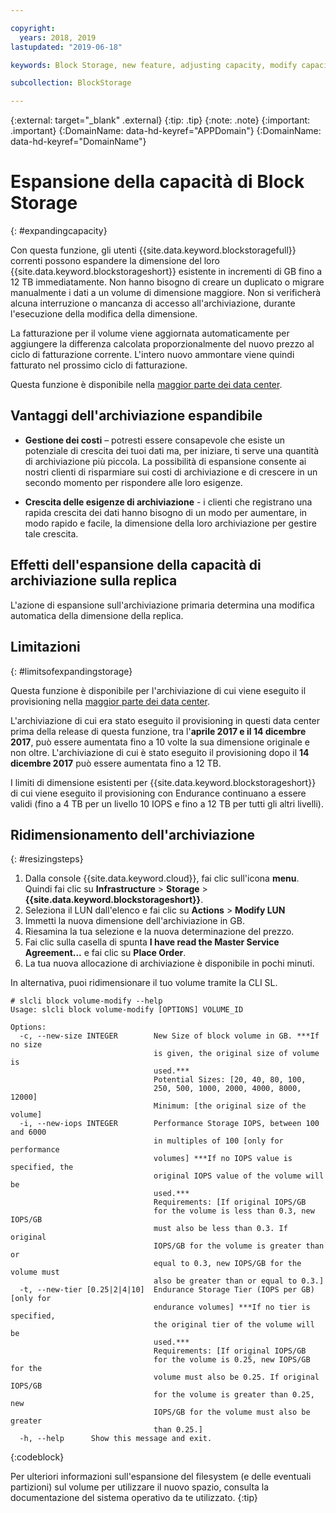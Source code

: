 ```yaml
---

copyright:
  years: 2018, 2019
lastupdated: "2019-06-18"

keywords: Block Storage, new feature, adjusting capacity, modify capacity, increase capacity, Storage Capacity

subcollection: BlockStorage

---
```

{:external: target="_blank" .external}
{:tip: .tip}
{:note: .note}
{:important: .important}
{:DomainName: data-hd-keyref="APPDomain"}
{:DomainName: data-hd-keyref="DomainName"}

# Espansione della capacità di Block Storage
{: #expandingcapacity}

Con questa funzione, gli utenti {{site.data.keyword.blockstoragefull}} correnti possono espandere la dimensione del loro {{site.data.keyword.blockstorageshort}} esistente in incrementi di GB fino a 12 TB immediatamente. Non hanno bisogno di creare un duplicato o migrare manualmente i dati a un volume di dimensione maggiore. Non si verificherà alcuna interruzione o mancanza di accesso all'archiviazione, durante l'esecuzione della modifica della dimensione.

La fatturazione per il volume viene aggiornata automaticamente per aggiungere la differenza calcolata proporzionalmente del nuovo prezzo al ciclo di fatturazione corrente. L'intero nuovo ammontare viene quindi fatturato nel prossimo ciclo di fatturazione.

Questa funzione è disponibile nella [maggior parte dei data center](/docs/infrastructure/BlockStorage?topic=BlockStorage-selectDC).

## Vantaggi dell'archiviazione espandibile

- **Gestione dei costi** – potresti essere consapevole che esiste un potenziale di crescita dei tuoi dati ma, per iniziare, ti serve una quantità di archiviazione più piccola. La possibilità di espansione consente ai nostri clienti di risparmiare sui costi di archiviazione e di crescere in un secondo momento per rispondere alle loro esigenze.  

- **Crescita delle esigenze di archiviazione** - i clienti che registrano una rapida crescita dei dati hanno bisogno di un modo per aumentare, in modo rapido e facile, la dimensione della loro archiviazione per gestire tale crescita.

## Effetti dell'espansione della capacità di archiviazione sulla replica

L'azione di espansione sull'archiviazione primaria determina una modifica automatica della dimensione della replica.

## Limitazioni
{: #limitsofexpandingstorage}

Questa funzione è disponibile per l'archiviazione di cui viene eseguito il provisioning nella [maggior parte dei data center](/docs/infrastructure/BlockStorage?topic=BlockStorage-selectDC).

L'archiviazione di cui era stato eseguito il provisioning in questi data center prima della release di questa funzione, tra l'**aprile 2017 e il 14 dicembre 2017**, può essere aumentata fino a 10 volte la sua dimensione originale e non oltre. L'archiviazione di cui è stato eseguito il provisioning dopo il **14 dicembre 2017** può essere aumentata fino a 12 TB.

I limiti di dimensione esistenti per {{site.data.keyword.blockstorageshort}} di cui viene eseguito il provisioning con Endurance continuano a essere validi (fino a 4 TB per un livello 10 IOPS e fino a 12 TB per tutti gli altri livelli).

## Ridimensionamento dell'archiviazione
{: #resizingsteps}

1. Dalla console {{site.data.keyword.cloud}}, fai clic sull'icona **menu**. Quindi fai clic su **Infrastructure** > **Storage** > **{{site.data.keyword.blockstorageshort}}**.
2. Seleziona il LUN dall'elenco e fai clic su **Actions** > **Modify LUN**
3. Immetti la nuova dimensione dell'archiviazione in GB.
4. Riesamina la tua selezione e la nuova determinazione del prezzo.
5. Fai clic sulla casella di spunta **I have read the Master Service Agreement...** e fai clic su **Place Order**.
6. La tua nuova allocazione di archiviazione è disponibile in pochi minuti.

In alternativa, puoi ridimensionare il tuo volume tramite la CLI SL.

```
# slcli block volume-modify --help
Usage: slcli block volume-modify [OPTIONS] VOLUME_ID

Options:
  -c, --new-size INTEGER        New Size of block volume in GB. ***If no size
                                is given, the original size of volume is
                                used.***
                                Potential Sizes: [20, 40, 80, 100,
                                250, 500, 1000, 2000, 4000, 8000, 12000]
                                Minimum: [the original size of the volume]
  -i, --new-iops INTEGER        Performance Storage IOPS, between 100 and 6000
                                in multiples of 100 [only for performance
                                volumes] ***If no IOPS value is specified, the
                                original IOPS value of the volume will be
                                used.***
                                Requirements: [If original IOPS/GB
                                for the volume is less than 0.3, new IOPS/GB
                                must also be less than 0.3. If original
                                IOPS/GB for the volume is greater than or
                                equal to 0.3, new IOPS/GB for the volume must
                                also be greater than or equal to 0.3.]
  -t, --new-tier [0.25|2|4|10]  Endurance Storage Tier (IOPS per GB) [only for
                                endurance volumes] ***If no tier is specified,
                                the original tier of the volume will be
                                used.***
                                Requirements: [If original IOPS/GB
                                for the volume is 0.25, new IOPS/GB for the
                                volume must also be 0.25. If original IOPS/GB
                                for the volume is greater than 0.25, new
                                IOPS/GB for the volume must also be greater
                                than 0.25.]
  -h, --help      Show this message and exit.
```
{:codeblock}

Per ulteriori informazioni sull'espansione del filesystem (e delle eventuali partizioni) sul volume per utilizzare il nuovo spazio, consulta la documentazione del sistema operativo da te utilizzato.
{:tip}
